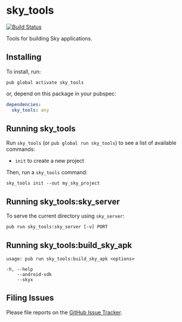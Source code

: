 # sky_tools

[![Build Status](https://travis-ci.org/flutter/sky_tools.svg)](https://travis-ci.org/flutter/sky_tools)

Tools for building Sky applications.

## Installing

To install, run:

    pub global activate sky_tools

or, depend on this package in your pubspec:

```yaml
dependencies:
  sky_tools: any
```

## Running sky_tools

Run `sky_tools` (or `pub global run sky_tools`) to see a list of available
commands:

- `init` to create a new project

Then, run a `sky_tools` command:

    sky_tools init --out my_sky_project

## Running sky_tools:sky_server

To serve the current directory using `sky_server`:

    pub run sky_tools:sky_server [-v] PORT

## Running sky_tools:build_sky_apk

```
usage: pub run sky_tools:build_sky_apk <options>

-h, --help
    --android-sdk
    --skyx
```

## Filing Issues

Please file reports on the
[GitHub Issue Tracker](https://github.com/flutter/sky_tools/issues).
